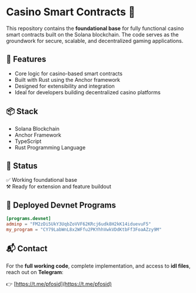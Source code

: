 # Casino Smart Contracts 🎰

This repository contains the **foundational base** for fully functional casino smart contracts built on the Solana blockchain. The code serves as the groundwork for secure, scalable, and decentralized gaming applications.

## 🚀 Features

- Core logic for casino-based smart contracts
- Built with Rust using the Anchor framework
- Designed for extensibility and integration
- Ideal for developers building decentralized casino platforms

## 📦 Stack

- Solana Blockchain
- Anchor Framework
- TypeScript
- Rust Programming Language

## 🧱 Status

✅ Working foundational base  
⚒️ Ready for extension and feature buildout

## 📡 Deployed Devnet Programs

```toml
[programs.devnet]
adminp = "FM2zDi5UkY3UqbZoVVF62KRcj6udk8H2kK14iduevuF5"
my_program = "CY79LabWnL8x2WFfu2PKYhhVwkVDdKtbFf3FoaAZzy9M"
```

## 📬 Contact

For the **full working code**, complete implementation, and access to **idl files**, reach out on **Telegram**:

👉 [https://t.me/pfosid](https://t.me/pfosid)
